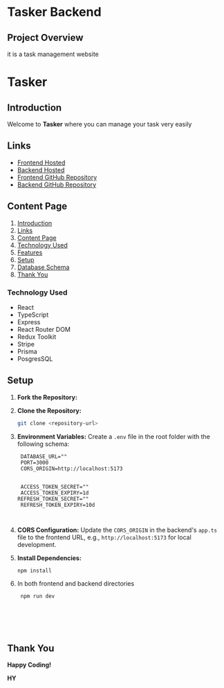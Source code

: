 # Tasker Backend

## Project Overview

it is a task management website 

# Tasker

## Introduction

Welcome to **Tasker** where you can manage your task very easily




## Links

- [Frontend Hosted](https://tasker-virid.vercel.app/login)
- [Backend Hosted](https://taskmanagementbackend-aqxs.onrender.com/)
- [Frontend GitHub Repository](https://github.com/himanshu3434/taskManagement)
- [Backend GitHub Repository](https://github.com/himanshu3434/taskManagementBackend)

## Content Page

1. [Introduction](#introduction)
2. [Links](#links)
3. [Content Page](#content-page)
4. [Technology Used](#technology-used)
5. [Features](#features)
6. [Setup](#setup)
7. [Database Schema](#database-schema)
8. [Thank You](#thank-you)

### Technology Used

- React
- TypeScript
- Express
- React Router DOM
- Redux Toolkit
- Stripe
- Prisma
- PosgresSQL


## Setup

1. **Fork the Repository:** 
2. **Clone the Repository:**
   ```bash
   git clone <repository-url>

3. **Environment Variables:** Create a `.env` file in the root folder with the following schema:
   ```
    DATABASE_URL=""
    PORT=3000
    CORS_ORIGIN=http://localhost:5173


    ACCESS_TOKEN_SECRET=""
    ACCESS_TOKEN_EXPIRY=1d
   REFRESH_TOKEN_SECRET=""
    REFRESH_TOKEN_EXPIRY=10d



   ```

4. **CORS Configuration:** Update the `CORS_ORIGIN` in the backend's `app.ts` file to the frontend URL, e.g., `http://localhost:5173` for local development.

5. **Install Dependencies:**
   ```bash
   npm install
6. In both frontend and backend directories
   ```bash
    npm run dev



   



## Thank You

**Happy Coding!**

**HY**

